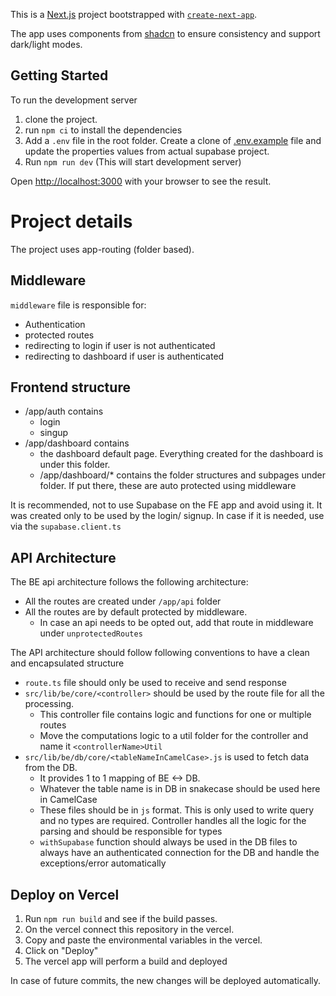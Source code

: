 This is a [Next.js](https://nextjs.org) project bootstrapped with [`create-next-app`](https://nextjs.org/docs/app/api-reference/cli/create-next-app).

The app uses components from [shadcn](https://ui.shadcn.com/) to ensure consistency and support dark/light modes.

## Getting Started

To run the development server

1. clone the project.
2. run `npm ci` to install the dependencies
3. Add a `.env` file in the root folder. Create a clone of [.env.example](/.env.example) file and update the properties values from actual supabase project.
4. Run `npm run dev` (This will start development server)

Open [http://localhost:3000](http://localhost:3000) with your browser to see the result.

# Project details

The project uses app-routing (folder based).

## Middleware

`middleware` file is responsible for:

- Authentication
- protected routes
- redirecting to login if user is not authenticated
- redirecting to dashboard if user is authenticated

## Frontend structure

- /app/auth contains
  - login
  - singup
- /app/dashboard contains
  - the dashboard default page. Everything created for the dashboard is under this folder.
  - /app/dashboard/\* contains the folder structures and subpages under folder. If put there, these are auto protected using middleware

It is recommended, not to use Supabase on the FE app and avoid using it. It was created only to be used by the login/ signup. In case if it is needed, use via the `supabase.client.ts`

## API Architecture

The BE api architecture follows the following architecture:
* All the routes are created under `/app/api` folder
* All the routes are by default protected by middleware. 
    * In case an api needs to be opted out, add that route in middleware under `unprotectedRoutes` 

The API architecture should follow following conventions to have a clean and encapsulated structure
* `route.ts` file should only be used to receive and send response
* `src/lib/be/core/<controller>` should be used by the route file for all the processing. 
    * This controller file contains logic and functions for one or multiple routes
    * Move the computations logic to a util folder for the controller and name it `<controllerName>Util`
* `src/lib/be/db/core/<tableNameInCamelCase>.js` is used to fetch data from the DB. 
    * It provides 1 to 1 mapping of BE <-> DB.
    * Whatever the table name is in DB in snakecase should be used here in CamelCase
    * These files should be in `js` format. This is only used to write query and no types are required. Controller handles all the logic for the parsing and should be responsible for types
    * `withSupabase` function should always be used in the DB files to always have an authenticated connection for the DB and handle the exceptions/error automatically

## Deploy on Vercel

1. Run `npm run build` and see if the build passes. 
2. On the vercel connect this repository in the vercel. 
3. Copy and paste the environmental variables in the vercel. 
4. Click on "Deploy"
5. The vercel app will perform a build and deployed

In case of future commits, the new changes will be deployed automatically.
